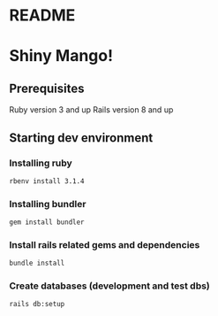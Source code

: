 # README

# Shiny Mango!

## Prerequisites
Ruby version 3 and up
Rails version 8 and up

## Starting dev environment

### Installing ruby
```bash
rbenv install 3.1.4
```
### Installing bundler
```bash
gem install bundler
```
### Install rails related gems and dependencies
```bash
bundle install
```

### Create databases (development and test dbs)
```bash
rails db:setup
```